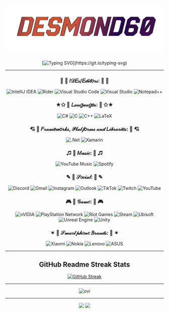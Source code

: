 <h1 align="center"><img src="nick.gif" alt="ISTECTION"></h1>

<div align="center">

[![Typing SVG](https://readme-typing-svg.demolab.com?font=Noto+Sans&weight=500&duration=2000&pause=200&color=F7AC1D&center=true&vCenter=true&multiline=true&width=700&height=140&lines=%D0%A7%D0%B0%D0%BA+%D0%9D%D0%BE%D1%80%D1%80%D0%B8%D1%81+%D0%BD%D0%B0%D1%81%D1%82%D0%BE%D0%BB%D1%8C%D0%BA%D0%BE+%D0%BA%D1%80%D1%83%D1%82%2C+%D1%87%D1%82%D0%BE+%D0%BE%D0%BF%D1%80%D0%B5%D0%B4%D0%B5%D0%BB%D0%B8%D0%BB+%D0%BA%D0%BE%D0%BB%D0%B8%D1%87%D0%B5%D1%81%D1%82%D0%B2%D0%BE;%D1%81%D0%B2%D0%BE%D0%B1%D0%BE%D0%B4%D0%BD%D0%BE%D0%B3%D0%BE+%D0%BC%D0%B5%D1%81%D1%82%D0%B0+%D0%BD%D0%B0+%D1%84%D0%BB%D0%B5%D1%88%D0%BA%D0%B5+%D0%BF%D0%BE+%D0%B2%D0%B5%D1%81%D1%83!;Chuck+Norris+is+so+cool+that+he+determined+the+amount+of+;free+space+on+the+flash+drive+by+weight!)](https://git.io/typing-svg)

****

### 🐘  🎀  𝐼𝒟𝐸𝓈/𝐸𝒹𝒾𝓉𝑜𝓇𝓈:  🎀  🐘
![IntelliJ IDEA](https://img.shields.io/badge/IntelliJIDEA-000000.svg?style=for-the-badge&logo=intellij-idea&logoColor=white)
![Rider](https://img.shields.io/badge/Rider-000000.svg?style=for-the-badge&logo=Rider&logoColor=white&color=black&labelColor=crimson)
![Visual Studio Code](https://img.shields.io/badge/Visual%20Studio%20Code-0078d7.svg?style=for-the-badge&logo=visual-studio-code&logoColor=white)
![Visual Studio](https://img.shields.io/badge/Visual%20Studio-5C2D91.svg?style=for-the-badge&logo=visual-studio&logoColor=white)
![Notepad++](https://img.shields.io/badge/Notepad++-90E59A.svg?style=for-the-badge&logo=notepad%2b%2b&logoColor=black)

### ★✩  🎀  𝐿𝒶𝓃𝑔𝓊𝒶𝑔𝑒𝓈:  🎀  ✩★
![C#](https://img.shields.io/badge/c%23-%23239120.svg?style=for-the-badge&logo=c-sharp&logoColor=white)
![C](https://img.shields.io/badge/c-%2300599C.svg?style=for-the-badge&logo=c&logoColor=white)
![C++](https://img.shields.io/badge/c++-%2300599C.svg?style=for-the-badge&logo=c%2B%2B&logoColor=white)
![LaTeX](https://img.shields.io/badge/latex-%23008080.svg?style=for-the-badge&logo=latex&logoColor=white)


### 💘  🎀  𝐹𝓇𝒶𝓂𝑒𝓌𝑜𝓇𝓀𝓈, 𝒫𝓁𝒶𝓉𝒻𝑜𝓇𝓂𝓈 𝒶𝓃𝒹 𝐿𝒾𝒷𝓇𝒶𝓇𝒾𝑒𝓈:  🎀  💘
![.Net](https://img.shields.io/badge/.NET-5C2D91?style=for-the-badge&logo=.net&logoColor=white)
![Xamarin](https://img.shields.io/badge/Xamarin-3199DC?style=for-the-badge&logo=xamarin&logoColor=white)

### ♫  🎀  𝑀𝓊𝓈𝒾𝒸:  🎀  ♫
![YouTube Music](https://img.shields.io/badge/YouTube_Music-FF0000?style=for-the-badge&logo=youtube-music&logoColor=white)
![Spotify](https://img.shields.io/badge/Spotify-1ED760?style=for-the-badge&logo=spotify&logoColor=white)

### ✎  🎀  𝒮𝑜𝒸𝒾𝒶𝓁:  🎀  ✎
![Discord](https://img.shields.io/badge/Discord-%235865F2.svg?style=for-the-badge&logo=discord&logoColor=white)
![Gmail](https://img.shields.io/badge/Gmail-D14836?style=for-the-badge&logo=gmail&logoColor=white)
![Instagram](https://img.shields.io/badge/Instagram-%23E4405F.svg?style=for-the-badge&logo=Instagram&logoColor=white)
![Outlook](https://img.shields.io/badge/Microsoft_Outlook-0078D4?style=for-the-badge&logo=microsoft-outlook&logoColor=white)
![TikTok](https://img.shields.io/badge/TikTok-%23000000.svg?style=for-the-badge&logo=TikTok&logoColor=white)
![Twitch](https://img.shields.io/badge/Twitch-%239146FF.svg?style=for-the-badge&logo=Twitch&logoColor=white)
![YouTube](https://img.shields.io/badge/YouTube-%23FF0000.svg?style=for-the-badge&logo=YouTube&logoColor=white)

### 🎮  🎀  𝒢𝒶𝓂𝑒:  🎀  🎮
![nVIDIA](https://img.shields.io/badge/nVIDIA-%2376B900.svg?style=for-the-badge&logo=nVIDIA&logoColor=white)
![PlayStation Network](https://img.shields.io/badge/PSN-%230070D1.svg?style=for-the-badge&logo=Playstation&logoColor=white)
![Riot Games](https://img.shields.io/badge/riotgames-D32936.svg?style=for-the-badge&logo=riotgames&logoColor=white)
![Steam](https://img.shields.io/badge/steam-%23000000.svg?style=for-the-badge&logo=steam&logoColor=white)
![Ubisoft](https://img.shields.io/badge/Ubisoft-%23F5F5F5.svg?style=for-the-badge&logo=Ubisoft&logoColor=black)
![Unreal Engine](https://img.shields.io/badge/unrealengine-%23313131.svg?style=for-the-badge&logo=unrealengine&logoColor=white)
![Unity](https://img.shields.io/badge/unity-%23000000.svg?style=for-the-badge&logo=unity&logoColor=white)

### ✴  🎀  𝒮𝓂𝒶𝓇𝓉𝓅𝒽𝑜𝓃𝑒 𝐵𝓇𝒶𝓃𝒹𝓈:  🎀  ✴
![Xiaomi](https://img.shields.io/badge/Xiaomi-%23FF6900.svg?style=for-the-badge&logo=xiaomi&logoColor=white)
![Nokia](https://img.shields.io/badge/Nokia-%23124191.svg?style=for-the-badge&logo=nokia&logoColor=white)
![Lenovo](https://img.shields.io/badge/lenovo-E2231A?style=for-the-badge&logo=lenovo&logoColor=white)
![ASUS](https://img.shields.io/badge/asus-000080.svg?style=for-the-badge&logo=asus&logoColor=white)

***

## GitHub Readme Streak Stats

[![GitHub Streak](https://streak-stats.demolab.com?user=desmond60&theme=radical&border_radius=8&date_format=j%2Fn%5B%2FY%5D)](https://git.io/streak-stats)

***

<img src="https://github-readme-stats.vercel.app/api/top-langs?username=desmond60&show_icons=true&locale=en&layout=compact&theme=radical&hide=" alt="ovi" />

***

![](https://github-profile-summary-cards.vercel.app/api/cards/repos-per-language?username=desmond60&theme=radical)
![](https://github-profile-summary-cards.vercel.app/api/cards/stats?username=desmond60&theme=radical)

</div>
